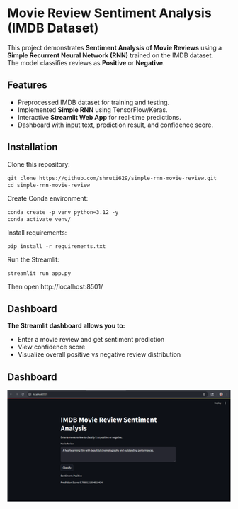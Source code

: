 #  Movie Review Sentiment Analysis (IMDB Dataset)

This project demonstrates **Sentiment Analysis of Movie Reviews** using a **Simple Recurrent Neural Network (RNN)** trained on the IMDB dataset.  
The model classifies reviews as **Positive** or **Negative**.

##  Features
- Preprocessed IMDB dataset for training and testing.
- Implemented **Simple RNN** using TensorFlow/Keras.
- Interactive **Streamlit Web App** for real-time predictions.
- Dashboard with input text, prediction result, and confidence score.

## Installation

Clone this repository:

    git clone https://github.com/shruti629/simple-rnn-movie-review.git
    cd simple-rnn-movie-review    
Create Conda environment:

    conda create -p venv python=3.12 -y
    conda activate venv/
Install requirements:

    pip install -r requirements.txt
Run the Streamlit:

    streamlit run app.py
Then open http://localhost:8501/

## Dashboard

**The Streamlit dashboard allows you to:**
- Enter a movie review and get sentiment prediction
- View confidence score
- Visualize overall positive vs negative review distribution

## Dashboard
![Dashboard Screenshot](https://github.com/shruti629/simple-rnn-movie-review/blob/1b4f6cb55d0ef82882798628cf12bf67cd794a90/Streamlit%20-%20Google%20Chrome%208_19_2025%209_28_33%20AM.png)

